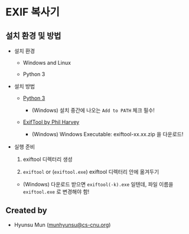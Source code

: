 # EXIF 복사기

## 설치 환경 및 방법

- 설치 환경

  - Windows and Linux

  - Python 3

- 설치 방법

  - [Python 3](https://www.python.org/downloads/)

    - (Windows) 설치 중간에 나오는 `Add to PATH` 체크 필수!

  - [ExifTool by Phil Harvey](https://exiftool.org/)

    - (Windows) Windows Executable: exiftool-xx.xx.zip 을 다운로드!

- 실행 준비

  1. exiftool 디렉터리 생성

  2. `exiftool` or (`exiftool.exe`) exiftool 디렉터리 안에 옮겨두기

    - (Windows) 다운로드 받으면 `exiftool(-k).exe` 일텐데, 파일 이름을 `exiftool.exe` 로 변경해야 함!

## Created by

- Hyunsu Mun (munhyunsu@cs-cnu.org)

